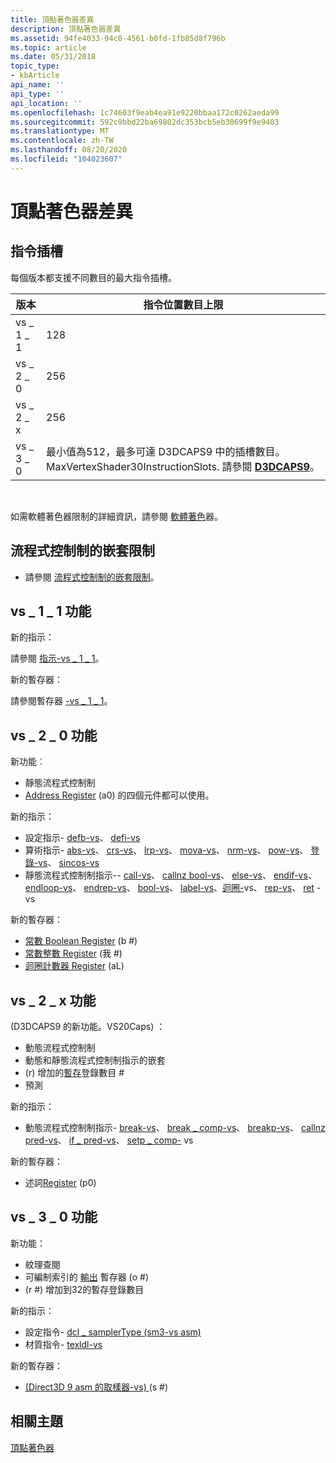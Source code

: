 ```yaml
---
title: 頂點著色器差異
description: 頂點著色器差異
ms.assetid: 94fe4033-94c0-4561-b0fd-1fb85d8f796b
ms.topic: article
ms.date: 05/31/2018
topic_type:
- kbArticle
api_name: ''
api_type: ''
api_location: ''
ms.openlocfilehash: 1c74603f9eab4ea91e9220bbaa172c0262aeda99
ms.sourcegitcommit: 592c9bbd22ba69802dc353bcb5eb30699f9e9403
ms.translationtype: MT
ms.contentlocale: zh-TW
ms.lasthandoff: 08/20/2020
ms.locfileid: "104023607"
---
```

# <a name="vertex-shader-differences"></a>頂點著色器差異

## <a name="instruction-slots"></a>指令插槽

每個版本都支援不同數目的最大指令插槽。



| 版本  | 指令位置數目上限                                                                                               |
|----------|-----------------------------------------------------------------------------------------------------------------------------------|
| vs \_ 1 \_ 1 | 128                                                                                                                               |
| vs \_ 2 \_ 0 | 256                                                                                                                               |
| vs \_ 2 \_ x | 256                                                                                                                               |
| vs \_ 3 \_ 0 | 最小值為512，最多可達 D3DCAPS9 中的插槽數目。MaxVertexShader30InstructionSlots. 請參閱 [**D3DCAPS9**](/windows/desktop/api/d3d9caps/ns-d3d9caps-d3dcaps9)。 |



 

如需軟體著色器限制的詳細資訊，請參閱 [軟體著色](dx9-graphics-reference-asm-software-shaders.md)器。

## <a name="flow-control-nesting-limits"></a>流程式控制制的嵌套限制

-   請參閱 [流程式控制制的嵌套限制](dx9-graphics-reference-asm-vs-instructions-flow-control.md)。

## <a name="vs_1_1-features"></a>vs \_ 1 \_ 1 功能

新的指示：

請參閱 [指示-vs \_ 1 \_ 1](dx9-graphics-reference-asm-vs-instructions-vs-1-1.md)。

新的暫存器：

請參閱暫存器 [-vs \_ 1 \_ 1](dx9-graphics-reference-asm-vs-registers-vs-1-1.md)。

## <a name="vs_2_0-features"></a>vs \_ 2 \_ 0 功能

新功能︰

-   靜態流程式控制制
-   [Address Register](dx9-graphics-reference-asm-vs-registers-address.md) (a0) 的四個元件都可以使用。

新的指示：

-   設定指示- [defb-vs](defb---vs.md)、 [defi-vs](defi---vs.md)
-   算術指示- [abs-vs](abs---vs.md)、 [crs-vs](crs---vs.md)、 [lrp-vs](lrp---vs.md)、 [mova-vs](mova---vs.md)、 [nrm-vs](nrm---vs.md)、 [pow-vs](pow---vs.md)、 [登錄-vs](sgn---vs.md)、 [sincos-vs](sincos---vs.md)
-   靜態流程式控制制指示-- [call-vs](call---vs.md)、 [callnz bool-vs](callnz-bool---vs.md)、 [else-vs](else---vs.md)、 [endif-vs](endif---vs.md)、 [endloop-vs](endloop---vs.md)、 [endrep-vs](endrep---vs.md)、 [bool-vs](if-bool---vs.md)、 [label-vs](label---vs.md)、[迴圈-](loop---vs.md)vs、 [rep-vs](rep---vs.md)、 [ret](ret---vs.md) -vs

新的暫存器：

-   [常數 Boolean Register](dx9-graphics-reference-asm-vs-registers-constant-boolean.md) (b \#) 
-   [常數整數 Register](dx9-graphics-reference-asm-vs-registers-constant-integer.md) (我 \#) 
-   [迴圈計數器 Register](dx9-graphics-reference-asm-vs-registers-loop-counter.md) (aL) 

## <a name="vs_2_x-features"></a>vs \_ 2 \_ x 功能

 (D3DCAPS9 的新功能。VS20Caps) ：

-   動態流程式控制制
-   動態和靜態流程式控制制指示的嵌套
-    (r) 增加的[暫存](dx9-graphics-reference-asm-vs-registers-temporary.md)登錄數目 \#
-   預測

新的指示：

-   動態流程式控制制指示- [break-vs](break---vs.md)、 [break \_ comp-vs](break-comp---vs.md)、 [breakp-vs](breakp---vs.md)、 [callnz pred-vs](callnz-pred---vs.md)、 [if \_ ](if-comp---vs.md) [pred-vs](if-pred---vs.md)、 [setp \_ comp-](setp-comp---vs.md) vs

新的暫存器：

-   述詞[Register](dx9-graphics-reference-asm-vs-registers-predicate.md) (p0) 

## <a name="vs_3_0-features"></a>vs \_ 3 \_ 0 功能

新功能：

-   紋理查閱
-   可編制索引的 [輸出](dx9-graphics-reference-asm-vs-registers-vs-3-0.md) 暫存器 (o \#) 
-    (r [](dx9-graphics-reference-asm-vs-registers-temporary.md) \#) 增加到32的暫存登錄數目

新的指示：

-   設定指令- [dcl \_ samplerType (sm3-vs asm) ](dcl-samplertype---vs.md)
-   材質指令- [texldl-vs](texldl---vs.md)

新的暫存器：

-   [ (Direct3D 9 asm 的取樣器-vs) ](dx9-graphics-reference-asm-vs-registers-sampler.md) (s \#) 

## <a name="related-topics"></a>相關主題

<dl> <dt>

[頂點著色器](dx9-graphics-reference-asm-vs.md)
</dt> </dl>

 

 